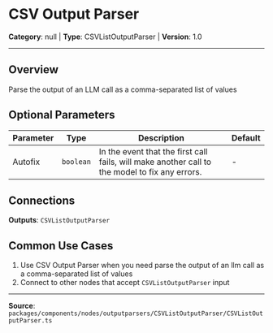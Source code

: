 # CSV Output Parser

**Category**: null | **Type**: CSVListOutputParser | **Version**: 1.0

---

## Overview

Parse the output of an LLM call as a comma-separated list of values

## Optional Parameters

| Parameter | Type | Description | Default |
|-----------|------|-------------|---------|
| Autofix | `boolean` | In the event that the first call fails, will make another call to the model to fix any errors. | - |

## Connections

**Outputs**: `CSVListOutputParser`

## Common Use Cases

1. Use CSV Output Parser when you need parse the output of an llm call as a comma-separated list of values
2. Connect to other nodes that accept `CSVListOutputParser` input

---

**Source**: `packages/components/nodes/outputparsers/CSVListOutputParser/CSVListOutputParser.ts`